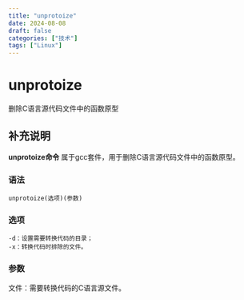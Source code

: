 ```yaml
---
title: "unprotoize"
date: 2024-08-08
draft: false
categories: ["技术"]
tags: ["Linux"]
---
```

unprotoize
===

删除C语言源代码文件中的函数原型

## 补充说明

**unprotoize命令** 属于gcc套件，用于删除C语言源代码文件中的函数原型。

###  语法

```shell
unprotoize(选项)(参数)
```

###  选项

```shell
-d：设置需要转换代码的目录；
-x：转换代码时排除的文件。
```

###  参数

文件：需要转换代码的C语言源文件。


